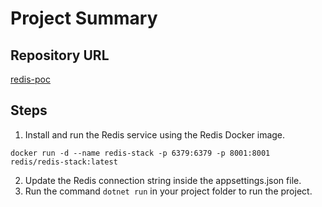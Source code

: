 # Project Summary

## Repository URL
[redis-poc](https://github.com/teabinxiong/redis-poc/)

## Steps
1. Install and run the Redis service using the Redis Docker image.
```properties
docker run -d --name redis-stack -p 6379:6379 -p 8001:8001 redis/redis-stack:latest
```

2. Update the Redis connection string inside the appsettings.json file.
3. Run the command <code>dotnet run</code> in your project folder to run the project.
